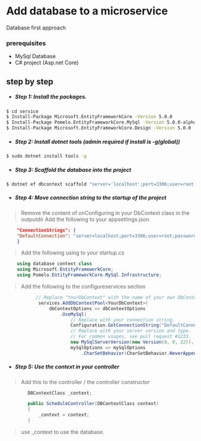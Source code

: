 # Add database to a microservice
Database first approach

### prerequisites 
- MySql Database
- C# project (Asp.net Core)

## step by step
* ##### Step 1: Install the packages.
```bash
$ cd service
$ Install-Package Microsoft.EntityFrameworkCore -Version 5.0.0 
$ Install-Package Pomelo.EntityFrameworkCore.MySql -Version 5.0.0-alpha.2 
$ Install-Package Microsoft.EntityFrameworkCore.Design -Version 5.0.0
```
* ##### Step 2: Install dotnet tools (admin required if install is -g(global))
```bash
$ sudo dotnet install tools -g
```

* ##### Step 3: Scaffold the database into the project
```bash
$ dotnet ef dbcontext scaffold "server='localhost';port=3306;user=root;password=password;database=dbname" Pomelo.EntityFrameworkCore.MySql -o outputdir -f
```

* ##### Step 4: Move connection string to the startup of the project
> Remove the content of onConfiguring in your DbContext class in the outputdir
> Add the following to your appsettings.json
```json
    "ConnectionStrings": {
    "DefaultConnection": "server=localhost;port=3306;user=root;password=password;database=databasename"
    }
```
> Add the following using to your startup.cs
```C#
    using database context class
    using Microsoft.EntityFrameworkCore;
    using Pomelo.EntityFrameworkCore.MySql.Infrastructure;
```
> Add the following to the configureservices section
```C#
           // Replace "YourDbContext" with the name of your own DbContext derived class.
            services.AddDbContextPool<YourDbContext>(
                dbContextOptions => dbContextOptions
                    .UseMySql(
                        // Replace with your connection string.
                        Configuration.GetConnectionString("DefaultConnection"),
                        // Replace with your server version and type.
                        // For common usages, see pull request #1233.
                        new MySqlServerVersion(new Version(8, 0, 22)), 
                        mySqlOptions => mySqlOptions
                            .CharSetBehavior(CharSetBehavior.NeverAppend)));
```
* ##### Step 5: Use the context in your controller
> Add this to the controller / the controller constructor
```C#
        DBContextClass _context;

        public ScheduleController(DBContextClass context)
        {
            _context = context;
        }
```
> use _context to use the database.
